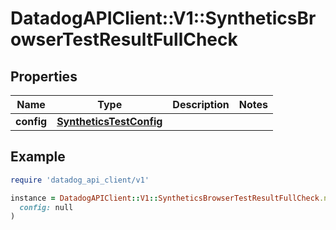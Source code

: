 # DatadogAPIClient::V1::SyntheticsBrowserTestResultFullCheck

## Properties

| Name | Type | Description | Notes |
| ---- | ---- | ----------- | ----- |
| **config** | [**SyntheticsTestConfig**](SyntheticsTestConfig.md) |  |  |

## Example

```ruby
require 'datadog_api_client/v1'

instance = DatadogAPIClient::V1::SyntheticsBrowserTestResultFullCheck.new(
  config: null
)
```

